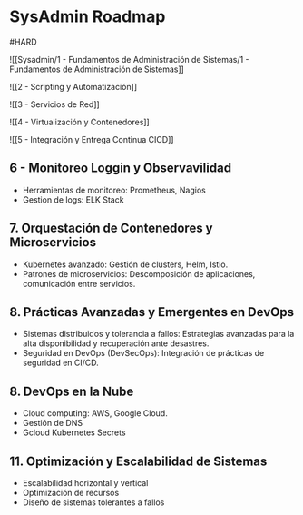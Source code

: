 # SysAdmin Roadmap

#HARD


![[Sysadmin/1 - Fundamentos de Administración de Sistemas/1 - Fundamentos de Administración de Sistemas]]

![[2 - Scripting y Automatización]]

![[3 - Servicios de Red]]

![[4 - Virtualización y Contenedores]]

![[5 - Integración y Entrega Continua CICD]]

## 6 - Monitoreo Loggin y Observavilidad 
- Herramientas de monitoreo: Prometheus, Nagios
- Gestion de logs: ELK Stack

## 7. Orquestación de Contenedores y Microservicios
- Kubernetes avanzado: Gestión de clusters, Helm, Istio.
- Patrones de microservicios: Descomposición de aplicaciones, comunicación entre servicios.

## 8. Prácticas Avanzadas y Emergentes en DevOps
- Sistemas distribuidos y tolerancia a fallos: Estrategias avanzadas para la alta disponibilidad y recuperación ante desastres.
- Seguridad en DevOps (DevSecOps): Integración de prácticas de seguridad en CI/CD.

## 8. DevOps en la Nube
- Cloud computing: AWS, Google Cloud.
- Gestión de DNS
- Gcloud Kubernetes Secrets

## 11. Optimización y Escalabilidad de Sistemas
- Escalabilidad horizontal y vertical
- Optimización de recursos
- Diseño de sistemas tolerantes a fallos
